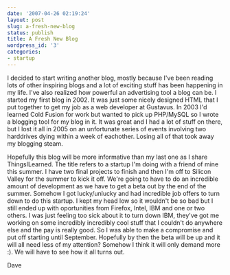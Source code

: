```yaml
---
date: '2007-04-26 02:19:24'
layout: post
slug: a-fresh-new-blog
status: publish
title: A Fresh New Blog
wordpress_id: '3'
categories:
- startup
---
```


I decided to start writing another blog, mostly because I've been reading lots of other inspiring blogs and a lot of exciting stuff has been happening in my life.  I've also realized how powerful an advertising tool a blog can be.  I started my first blog in 2002.  It was just some nicely designed HTML that I put together to get my job as a web developer at Gustavus.  In 2003 I'd learned Cold Fusion for work but wanted to pick up PHP/MySQL so I wrote a blogging tool for my blog in it.  It was great and I had a lot of stuff on there, but I lost it all in 2005 on an unfortunate series of events involving two harddrives dying within a week of eachother.  Losing all of that took away my blogging steam.

Hopefully this blog will be more informative than my last one as I share ThingsILearned.  The title refers to a startup I'm doing with a friend of mine this summer.  I have two final projects to finish and then I'm off to Silicon Valley for the summer to kick it off.  We're going to have to do an incredible amount of development as we have to get a beta out by the end of the summer.  Somehow I got lucky/unlucky and had incredible job offers to turn down to do this startup.  I kept my head low so it wouldn't be so bad but I still ended up with oportunities from Firefox, Intel, IBM and one or two others.  I was just feeling too sick about it to turn down IBM, they've got me working on some incredibly incredibly cool stuff that I couldn't do anywhere else and the pay is really good.  So I was able to make a compromise and put off starting until September.  Hopefully by then the beta will be up and it will all need less of my attention?  Somehow I think it will only demand more :).  We will have to see how it all turns out.


Dave
